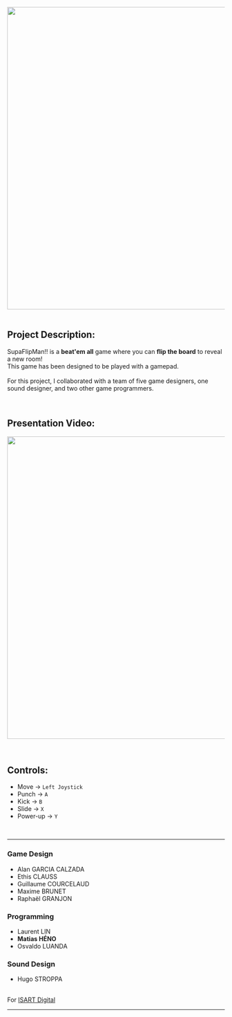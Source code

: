 <img src="ReadmeFiles/LogoSFM.png" style="width:700px;"/><br><br>

## Project Description:

SupaFlipMan!! is a **beat'em all** game where you can **flip the board** to reveal a new room! <br>
This game has been designed to be played with a gamepad.<br><br>
For this project, I collaborated with a team of five game designers, one sound designer, and two other game programmers.

<br />

## Presentation Video:

[<img src="ReadmeFiles/screenshot.jpg" style="width:700px;"/>](https://www.youtube.com/watch?v=sBziByq9U3w)

<br />

## Controls:
- Move → ```Left Joystick```
- Punch → ```A```
- Kick → ```B```
- Slide → ```X```
- Power-up → ```Y```

<br />
<hr />

### Game Design
- Alan GARCIA CALZADA
- Ethis CLAUSS
- Guillaume COURCELAUD
- Maxime BRUNET
- Raphaël GRANJON

### Programming 
- Laurent LIN
- **Matias HÉNO**
- Osvaldo LUANDA

### Sound Design
- Hugo STROPPA <br><br>

For [ISART Digital](https://www.isart.com)

<hr />